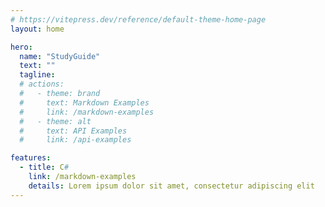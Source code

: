 ```yaml
---
# https://vitepress.dev/reference/default-theme-home-page
layout: home

hero:
  name: "StudyGuide"
  text: ""
  tagline: 
  # actions:
  #   - theme: brand
  #     text: Markdown Examples
  #     link: /markdown-examples
  #   - theme: alt
  #     text: API Examples
  #     link: /api-examples

features:
  - title: C#
    link: /markdown-examples
    details: Lorem ipsum dolor sit amet, consectetur adipiscing elit
---
```


